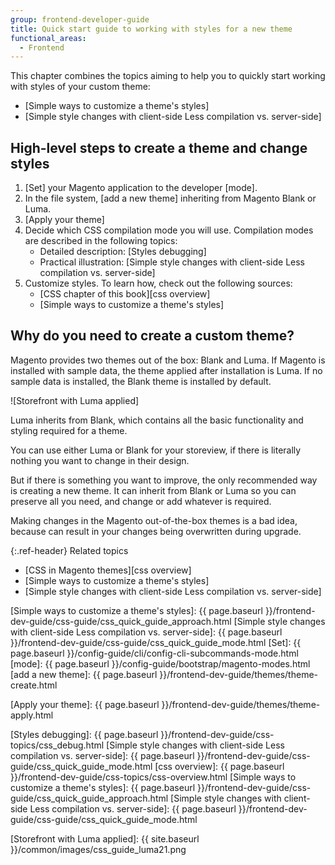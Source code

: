 ```yaml
---
group: frontend-developer-guide
title: Quick start guide to working with styles for a new theme
functional_areas:
  - Frontend
---
```


This chapter combines the topics aiming to help you to quickly start working with styles of your custom theme:

-  [Simple ways to customize a theme's styles]
-  [Simple style changes with client-side Less compilation vs. server-side]

## High-level steps to create a theme and change styles

1. [Set] your Magento application to the developer [mode].
1. In the file system, [add a new theme] inheriting from Magento Blank or Luma.
1. [Apply your theme]
1. Decide which CSS compilation mode you will use. Compilation modes are described in the following topics:
   -  Detailed description: [Styles debugging]
   -  Practical illustration: [Simple style changes with client-side Less compilation vs. server-side]
1. Customize styles. To learn how, check out the following sources:
   -  [CSS chapter of this book][css overview]
   -  [Simple ways to customize a theme's styles]

## Why do you need to create a custom theme?

Magento provides two themes out of the box: Blank and Luma. If Magento is installed with sample data, the theme applied after installation is Luma. If no sample data is installed, the Blank theme is installed by default.

![Storefront with Luma applied]

Luma inherits from Blank, which contains all the basic functionality and styling required for a theme.

You can use either Luma or Blank for your storeview, if there is literally nothing you want to change in their design.

But if there is something you want to improve, the only recommended way is creating a new theme. It can inherit from Blank or Luma so you can preserve all you need, and change or add whatever is required.

Making changes in the Magento out-of-the-box themes is a bad idea, because can result in your changes being overwritten during upgrade.

{:.ref-header}
Related topics

-  [CSS in Magento themes][css overview]
-  [Simple ways to customize a theme's styles]
-  [Simple style changes with client-side Less compilation vs. server-side]

<!-- Link Definitions -->
[Simple ways to customize a theme's styles]: {{ page.baseurl }}/frontend-dev-guide/css-guide/css_quick_guide_approach.html
[Simple style changes with client-side Less compilation vs. server-side]: {{ page.baseurl }}/frontend-dev-guide/css-guide/css_quick_guide_mode.html
[Set]: {{ page.baseurl }}/config-guide/cli/config-cli-subcommands-mode.html
[mode]: {{ page.baseurl }}/config-guide/bootstrap/magento-modes.html
[add a new theme]: {{ page.baseurl }}/frontend-dev-guide/themes/theme-create.html

[Apply your theme]: {{ page.baseurl }}/frontend-dev-guide/themes/theme-apply.html

[Styles debugging]: {{ page.baseurl }}/frontend-dev-guide/css-topics/css_debug.html
[Simple style changes with client-side Less compilation vs. server-side]: {{ page.baseurl }}/frontend-dev-guide/css-guide/css_quick_guide_mode.html
[css overview]: {{ page.baseurl }}/frontend-dev-guide/css-topics/css-overview.html
[Simple ways to customize a theme's styles]: {{ page.baseurl }}/frontend-dev-guide/css-guide/css_quick_guide_approach.html
[Simple style changes with client-side Less compilation vs. server-side]: {{ page.baseurl }}/frontend-dev-guide/css-guide/css_quick_guide_mode.html

<!-- Image definitions -->
[Storefront with Luma applied]: {{ site.baseurl }}/common/images/css_guide_luma21.png
